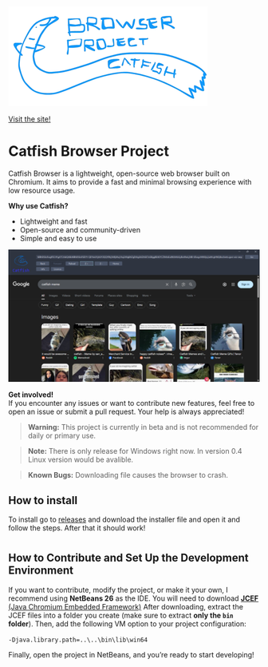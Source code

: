 ![logo](https://github.com/lynxjr3/Catfish/blob/main/logo.png)

[Visit the site!](https://sites.google.com/view/thecatco/projects)
# Catfish Browser Project

Catfish Browser is a lightweight, open-source web browser built on Chromium. It aims to provide a fast and minimal browsing experience with low resource usage.

**Why use Catfish?**

-   Lightweight and fast
-   Open-source and community-driven
-   Simple and easy to use

![logo](https://github.com/lynxjr3/Catfish/blob/main/app.png)

**Get involved!**  
If you encounter any issues or want to contribute new features, feel free to open an issue or submit a pull request. Your help is always appreciated!

> **Warning:** This project is currently in beta and is not recommended for daily or primary use.

> **Note:** There is only release for Windows right now. In version 0.4 Linux version would be avalible.

> **Known Bugs:** Downloading file causes the browser to crash.

## How to install

To install go to [releases](https://github.com/lynxjr3/Catfish/releases) and download the installer file and open it and follow the steps. After that it should work!

#
## How to Contribute and Set Up the Development Environment

If you want to contribute, modify the project, or make it your own, I recommend using **NetBeans 26** as the IDE.
You will need to download [**JCEF** (Java Chromium Embedded Framework)](https://github.com/jcefmaven/jcefbuild/releases/tag/1.0.66)
After downloading, extract the JCEF files into a folder you create (make sure to extract **only the `bin` folder**). Then, add the following VM option to your project configuration:

`-Djava.library.path=..\..\bin\lib\win64` 

Finally, open the project in NetBeans, and you’re ready to start developing!
